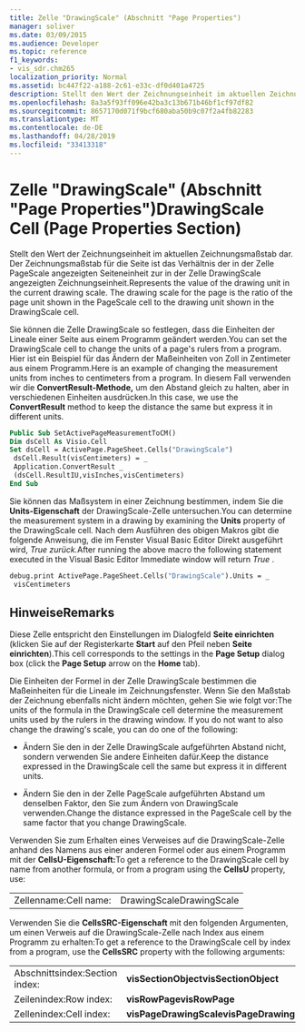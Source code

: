 ```yaml
---
title: Zelle "DrawingScale" (Abschnitt "Page Properties")
manager: soliver
ms.date: 03/09/2015
ms.audience: Developer
ms.topic: reference
f1_keywords:
- vis_sdr.chm265
localization_priority: Normal
ms.assetid: bc447f22-a188-2c61-e33c-df0d401a4725
description: Stellt den Wert der Zeichnungseinheit im aktuellen Zeichnungsmaßstab dar. Der Zeichnungsmaßstab für die Seite ist das Verhältnis der in der Zelle PageScale angezeigten Seiteneinheit zur in der Zelle DrawingScale angezeigten Zeichnungseinheit.
ms.openlocfilehash: 8a3a5f93ff096e42ba3c13b671b46bf1cf97df82
ms.sourcegitcommit: 8657170d071f9bcf680aba50b9c07f2a4fb82283
ms.translationtype: MT
ms.contentlocale: de-DE
ms.lasthandoff: 04/28/2019
ms.locfileid: "33413318"
---
```

# <a name="drawingscale-cell-page-properties-section"></a><span data-ttu-id="bec6f-104">Zelle "DrawingScale" (Abschnitt "Page Properties")</span><span class="sxs-lookup"><span data-stu-id="bec6f-104">DrawingScale Cell (Page Properties Section)</span></span>

<span data-ttu-id="bec6f-p102">Stellt den Wert der Zeichnungseinheit im aktuellen Zeichnungsmaßstab dar. Der Zeichnungsmaßstab für die Seite ist das Verhältnis der in der Zelle PageScale angezeigten Seiteneinheit zur in der Zelle DrawingScale angezeigten Zeichnungseinheit.</span><span class="sxs-lookup"><span data-stu-id="bec6f-p102">Represents the value of the drawing unit in the current drawing scale. The drawing scale for the page is the ratio of the page unit shown in the PageScale cell to the drawing unit shown in the DrawingScale cell.</span></span>
  
<span data-ttu-id="bec6f-107">Sie können die Zelle DrawingScale so festlegen, dass die Einheiten der Lineale einer Seite aus einem Programm geändert werden.</span><span class="sxs-lookup"><span data-stu-id="bec6f-107">You can set the DrawingScale cell to change the units of a page's rulers from a program.</span></span> <span data-ttu-id="bec6f-108">Hier ist ein Beispiel für das Ändern der Maßeinheiten von Zoll in Zentimeter aus einem Programm.</span><span class="sxs-lookup"><span data-stu-id="bec6f-108">Here is an example of changing the measurement units from inches to centimeters from a program.</span></span> <span data-ttu-id="bec6f-109">In diesem Fall verwenden wir die **ConvertResult-Methode,** um den Abstand gleich zu halten, aber in verschiedenen Einheiten ausdrücken.</span><span class="sxs-lookup"><span data-stu-id="bec6f-109">In this case, we use the **ConvertResult** method to keep the distance the same but express it in different units.</span></span> 
  
```vb
Public Sub SetActivePageMeasurementToCM() 
Dim dsCell As Visio.Cell 
Set dsCell = ActivePage.PageSheet.Cells("DrawingScale") 
 dsCell.Result(visCentimeters) = _ 
 Application.ConvertResult _ 
 (dsCell.ResultIU,visInches,visCentimeters) 
End Sub 
```

<span data-ttu-id="bec6f-110">Sie können das Maßsystem in einer Zeichnung bestimmen, indem Sie die **Units-Eigenschaft** der DrawingScale-Zelle untersuchen.</span><span class="sxs-lookup"><span data-stu-id="bec6f-110">You can determine the measurement system in a drawing by examining the **Units** property of the DrawingScale cell.</span></span> <span data-ttu-id="bec6f-111">Nach dem Ausführen des obigen Makros gibt die folgende Anweisung, die im Fenster Visual Basic Editor Direkt ausgeführt wird, *True zurück.*</span><span class="sxs-lookup"><span data-stu-id="bec6f-111">After running the above macro the following statement executed in the Visual Basic Editor Immediate window will return  *True*  .</span></span> 
  
```vb
debug.print ActivePage.PageSheet.Cells("DrawingScale").Units = _ 
 visCentimeters 
```

## <a name="remarks"></a><span data-ttu-id="bec6f-112">Hinweise</span><span class="sxs-lookup"><span data-stu-id="bec6f-112">Remarks</span></span>

<span data-ttu-id="bec6f-113">Diese Zelle entspricht den Einstellungen im Dialogfeld **Seite einrichten** (klicken Sie auf der Registerkarte **Start** auf den Pfeil neben **Seite einrichten**).</span><span class="sxs-lookup"><span data-stu-id="bec6f-113">This cell corresponds to the settings in the **Page Setup** dialog box (click the **Page Setup** arrow on the **Home** tab).</span></span> 
  
<span data-ttu-id="bec6f-p105">Die Einheiten der Formel in der Zelle DrawingScale bestimmen die Maßeinheiten für die Lineale im Zeichnungsfenster. Wenn Sie den Maßstab der Zeichnung ebenfalls nicht ändern möchten, gehen Sie wie folgt vor:</span><span class="sxs-lookup"><span data-stu-id="bec6f-p105">The units of the formula in the DrawingScale cell determine the measurement units used by the rulers in the drawing window. If you do not want to also change the drawing's scale, you can do one of the following:</span></span>
  
- <span data-ttu-id="bec6f-116">Ändern Sie den in der Zelle DrawingScale aufgeführten Abstand nicht, sondern verwenden Sie andere Einheiten dafür.</span><span class="sxs-lookup"><span data-stu-id="bec6f-116">Keep the distance expressed in the DrawingScale cell the same but express it in different units.</span></span>
    
- <span data-ttu-id="bec6f-117">Ändern Sie den in der Zelle PageScale aufgeführten Abstand um denselben Faktor, den Sie zum Ändern von DrawingScale verwenden.</span><span class="sxs-lookup"><span data-stu-id="bec6f-117">Change the distance expressed in the PageScale cell by the same factor that you change DrawingScale.</span></span>
    
<span data-ttu-id="bec6f-118">Verwenden Sie zum Erhalten eines Verweises auf die DrawingScale-Zelle anhand des Namens aus einer anderen Formel oder aus einem Programm mit der **CellsU-Eigenschaft:**</span><span class="sxs-lookup"><span data-stu-id="bec6f-118">To get a reference to the DrawingScale cell by name from another formula, or from a program using the **CellsU** property, use:</span></span> 
  
|||
|:-----|:-----|
|<span data-ttu-id="bec6f-119">Zellenname:</span><span class="sxs-lookup"><span data-stu-id="bec6f-119">Cell name:</span></span>  <br/> |<span data-ttu-id="bec6f-120">DrawingScale</span><span class="sxs-lookup"><span data-stu-id="bec6f-120">DrawingScale</span></span>  <br/> |
   
<span data-ttu-id="bec6f-121">Verwenden Sie die **CellsSRC-Eigenschaft** mit den folgenden Argumenten, um einen Verweis auf die DrawingScale-Zelle nach Index aus einem Programm zu erhalten:</span><span class="sxs-lookup"><span data-stu-id="bec6f-121">To get a reference to the DrawingScale cell by index from a program, use the **CellsSRC** property with the following arguments:</span></span> 
  
|||
|:-----|:-----|
|<span data-ttu-id="bec6f-122">Abschnittsindex:</span><span class="sxs-lookup"><span data-stu-id="bec6f-122">Section index:</span></span>  <br/> |<span data-ttu-id="bec6f-123">**visSectionObject**</span><span class="sxs-lookup"><span data-stu-id="bec6f-123">**visSectionObject**</span></span> <br/> |
|<span data-ttu-id="bec6f-124">Zeilenindex:</span><span class="sxs-lookup"><span data-stu-id="bec6f-124">Row index:</span></span>  <br/> |<span data-ttu-id="bec6f-125">**visRowPage**</span><span class="sxs-lookup"><span data-stu-id="bec6f-125">**visRowPage**</span></span> <br/> |
|<span data-ttu-id="bec6f-126">Zellenindex:</span><span class="sxs-lookup"><span data-stu-id="bec6f-126">Cell index:</span></span>  <br/> |<span data-ttu-id="bec6f-127">**visPageDrawingScale**</span><span class="sxs-lookup"><span data-stu-id="bec6f-127">**visPageDrawingScale**</span></span> <br/> |
   

